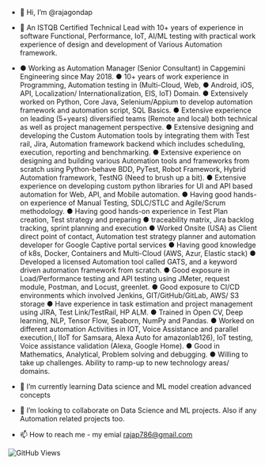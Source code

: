 - 👋 Hi, I’m @rajagondap
- 👀 An ISTQB Certified Technical Lead with 10+ years of experience in software Functional, Performance, IoT, AI/ML testing with practical work experience of design and development of Various Automation framework.
- ●	Working as Automation Manager (Senior Consultant) in Capgemini Engineering since May 2018.
●	10+ years of work experience in Programming, Automation testing in (Multi-Cloud, Web,
●	Android, iOS, API, Localization/ Internationalization, EIS, IoT) Domain.
●	 Extensively worked on Python, Core Java, Selenium/Appium to develop automation framework and automation script, SQL Basics.
●	Extensive experience on leading (5+years) diversified teams (Remote and local) both technical as well as project management perspective.
●	Extensive designing and developing the Custom Automation tools by integrating them with Test rail, Jira, Automation framework backend which includes scheduling, execution, reporting and benchmarking.
●	Extensive experience on designing and building various Automation tools and frameworks from scratch using Python-behave BDD, PyTest, Robot Framework, Hybrid Automation framework, TestNG (Need to brush up a bit).
●	Extensive experience on developing custom python libraries for UI and API based automation for Web, API, and Mobile automation.
●	Having good hands-on experience of Manual Testing, SDLC/STLC and Agile/Scrum methodology.
●	Having good hands-on experience in Test Plan creation, Test strategy and preparing
●	traceability matrix, Jira backlog tracking, sprint planning and execution
●	Worked Onsite (USA) as Client direct point of contact, Automation test strategy planner and automation developer for Google Captive portal services
●	Having good knowledge of k8s, Docker, Containers and Multi-Cloud (AWS, Azur, Elastic stack)
●	Developed a licensed Automation tool called GATS, and a keyword driven automation framework from scratch.
●	Good exposure in Load/Performance testing and API testing using JMeter, request module, Postman, and Locust, greenlet.
●	Good exposure to CI/CD environments which involved Jenkins, GIT/GitHub/GitLab, AWS/
S3 storage
●	Have experience in task estimation and project management using JIRA, Test Link/TestRail, HP ALM.
●	Trained in Open CV, Deep learning, NLP, Tensor Flow, Seaborn, NumPy and Pandas.
●	Worked on different automation Activities in IOT, Voice Assistance and parallel execution,( IIoT for Samsara, Alexa Auto for amazonlab126), IoT testing, Voice assistance validation (Alexa, Google Home).
●	Good in Mathematics, Analytical, Problem solving and debugging.
●	Willing to take up challenges. Ability to ramp-up to new technology areas/ domains.

- 🌱 I’m currently learning Data science and ML model creation advanced concepts
- 💞️ I’m looking to collaborate on Data Science and ML projects. Also if any Automation related projects too.
- 📫 How to reach me - my emial rajap786@gmail.com

<!---
rajagondap/rajagondap is a ✨ special ✨ repository because its `README.md` (this file) appears on your GitHub profile.
You can click the Preview link to take a look at your changes.
--->


![GitHub Views](https://komarev.com/ghpvc/?username=rajagondap)
